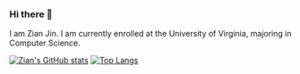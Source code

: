 ### Hi there 👋

<!--
**zianjin/zianjin** is a ✨ _special_ ✨ repository because its `README.md` (this file) appears on your GitHub profile.

Here are some ideas to get you started:

- 🔭 I’m currently working on ...
- 🌱 I’m currently learning ...
- 👯 I’m looking to collaborate on ...
- 🤔 I’m looking for help with ...
- 💬 Ask me about ...
- 📫 How to reach me: ...
- 😄 Pronouns: ...
- ⚡ Fun fact: ...
-->

I am Zian Jin. I am currently enrolled at the University of Virginia, majoring in Computer Science.

[![Zian's GitHub stats](https://github-readme-stats.vercel.app/api?username=zianjin&hide=issues&show_icons=true&count_private=true)](https://github.com/anuraghazra/github-readme-stats)
[![Top Langs](https://github-readme-stats.vercel.app/api/top-langs/?username=zianjin&layout=compact)](https://github.com/anuraghazra/github-readme-stats)
